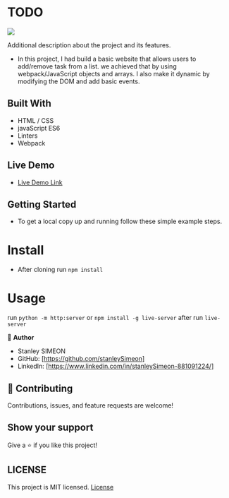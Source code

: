 # TODO

![](https://img.shields.io/badge/Microverse-blueviolet)

Additional description about the project and its features.

- In this project, I had build a basic website that allows users to add/remove task from a list. we achieved that by using webpack/JavaScript objects and arrays. I also make it dynamic by modifying the DOM and add basic events.
## Built With

- HTML / CSS
- javaScript ES6
- Linters
- Webpack

## Live Demo

- [Live Demo Link](https://stanleySimeon.github.io/TODO/)


## Getting Started

- To get a local copy up and running follow these simple example steps.

# Install

- After cloning run `npm install`

# Usage

run `python -m http:server` or `npm install -g live-server` after run `live-server`

👤 **Author**
- Stanley SIMEON
- GitHub: [https://github.com/stanleySimeon]
- LinkedIn: [https://www.linkedin.com/in/stanleySimeon-881091224/]

## 🤝 Contributing

Contributions, issues, and feature requests are welcome!

## Show your support

Give a ⭐️ if you like this project!
## LICENSE

This project is MIT licensed.
[License](https://github.com/mstanley-me/toDoList/blob/main/LICENSE)
